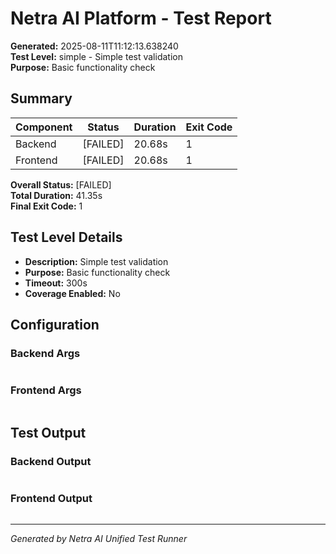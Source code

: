# Netra AI Platform - Test Report

**Generated:** 2025-08-11T11:12:13.638240  
**Test Level:** simple - Simple test validation  
**Purpose:** Basic functionality check

## Summary

| Component | Status | Duration | Exit Code |
|-----------|--------|----------|-----------|
| Backend   | [FAILED] | 20.68s | 1 |
| Frontend  | [FAILED] | 20.68s | 1 |

**Overall Status:** [FAILED]  
**Total Duration:** 41.35s  
**Final Exit Code:** 1

## Test Level Details

- **Description:** Simple test validation
- **Purpose:** Basic functionality check
- **Timeout:** 300s
- **Coverage Enabled:** No

## Configuration

### Backend Args
```

```

### Frontend Args  
```

```

## Test Output

### Backend Output
```

```

### Frontend Output
```

```

---
*Generated by Netra AI Unified Test Runner*
